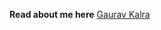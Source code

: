 **Read about me here** <A href="https://github.com/iamgkalra/gauravkalra/blob/main/Gaurav%20Kalra.pdf">Gaurav Kalra</A>
